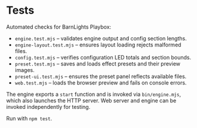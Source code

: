 # Tests

Automated checks for BarnLights Playbox:

- `engine.test.mjs` – validates engine output and config section lengths.
- `engine-layout.test.mjs` – ensures layout loading rejects malformed files.
- `config.test.mjs` – verifies configuration LED totals and section bounds.
- `preset.test.mjs` – saves and loads effect presets and their preview images.
- `preset-ui.test.mjs` – ensures the preset panel reflects available files.
- `web.test.mjs` – loads the browser preview and fails on console errors.

The engine exports a `start` function and is invoked via `bin/engine.mjs`, which also launches the HTTP server. Web server and engine can be invoked independently for testing.

Run with `npm test`.
